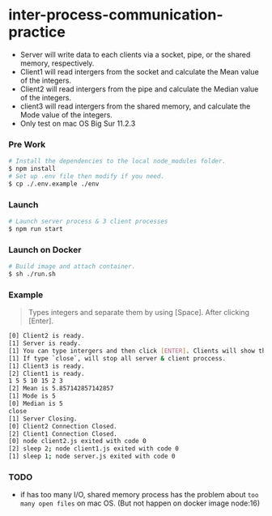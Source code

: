 # inter-process-communication-practice

* Server will write data to each clients via a socket, pipe, or the shared memory, respectively.
* Client1 will read intergers from the socket and calculate the Mean value of the integers.
* Client2 will read intergers from the pipe and calculate the Median value of the integers.
* client3 will read intergers from the shared memory, and calculate the Mode value of the integers.
* Only test on mac OS Big Sur 11.2.3

### Pre Work
```bash
# Install the dependencies to the local node_modules folder.
$ npm install
# Set up .env file then modify if you need.
$ cp ./.env.example ./env
```

### Launch
```bash
# Launch server process & 3 client processes
$ npm run start
```

### Launch on Docker
```bash
# Build image and attach container.
$ sh ./run.sh
```

### Example
> Types integers and separate them by using [Space]. After clicking [Enter].
```bash
[0] Client2 is ready.
[1] Server is ready.
[1] You can type intergers and then click [ENTER]. Clients will show the mean, median, and mode of the input values.
[1] If type `close`, will stop all server & client proccess.
[1] Client3 is ready.
[2] Client1 is ready.
1 5 5 10 15 2 3
[2] Mean is 5.857142857142857
[1] Mode is 5
[0] Median is 5
close
[1] Server Closing.
[0] Client2 Connection Closed.
[2] Client1 Connection Closed.
[0] node client2.js exited with code 0
[2] sleep 2; node client1.js exited with code 0
[1] sleep 1; node server.js exited with code 0
```

### TODO
* if has too many I/O, shared memory process has the problem about `too many open files` on mac OS. (But not happen on docker image node:16)
